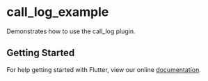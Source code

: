 # call_log_example

Demonstrates how to use the call_log plugin.

## Getting Started

For help getting started with Flutter, view our online
[documentation](https://flutter.io/).
